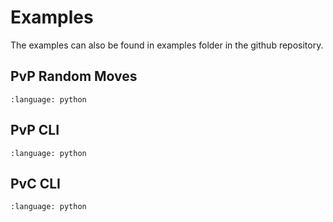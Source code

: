# Examples

The examples can also be found in examples folder in the github repository.

## PvP Random Moves

```{literalinclude} ../../examples/pvp_random_moves.py
:language: python
```

## PvP CLI

```{literalinclude} ../../examples/pvp_cli.py
:language: python
```

## PvC CLI

```{literalinclude} ../../examples/pvc_cli.py
:language: python
```
